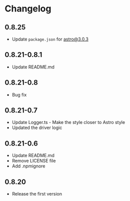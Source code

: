 # Changelog

## 0.8.25

- Update `package.json` for astro@3.0.3

## 0.8.21-0.8.1

- Update README.md

## 0.8.21-0.8

- Bug fix

## 0.8.21-0.7

- Update Logger.ts - Make the style closer to Astro style
- Updated the driver logic
  
## 0.8.21-0.6

- Update README.md
- Remove LICENSE file
- Add .npmignore

## 0.8.20

- Release the first version
